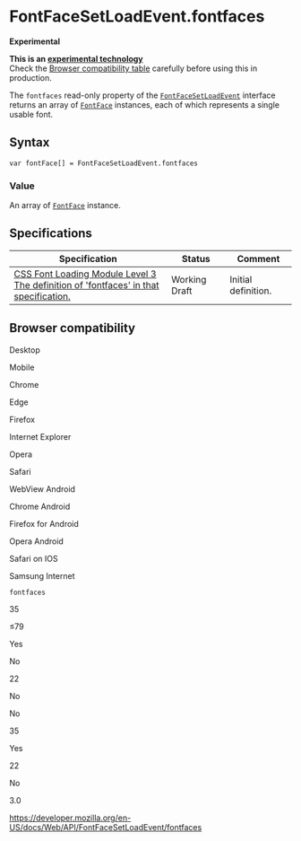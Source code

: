 # FontFaceSetLoadEvent.fontfaces

**Experimental**

**This is an [experimental technology](https://developer.mozilla.org/en-US/docs/MDN/Guidelines/Conventions_definitions#experimental)**  
Check the [Browser compatibility table](#browser_compatibility) carefully before using this in production.

The `fontfaces` read-only property of the [`FontFaceSetLoadEvent`](../fontfacesetloadevent) interface returns an array of [`FontFace`](../fontface) instances, each of which represents a single usable font.

## Syntax

    var fontFace[] = FontFaceSetLoadEvent.fontfaces

### Value

An array of [`FontFace`](../fontface) instance.

## Specifications

<table><thead><tr class="header"><th>Specification</th><th>Status</th><th>Comment</th></tr></thead><tbody><tr class="odd"><td><a href="https://drafts.csswg.org/css-font-loading/#dom-fontfacesetloadevent-fontfaces">CSS Font Loading Module Level 3<br />
<span class="small">The definition of 'fontfaces' in that specification.</span></a></td><td><span class="spec-wd">Working Draft</span></td><td>Initial definition.</td></tr></tbody></table>

## Browser compatibility

Desktop

Mobile

Chrome

Edge

Firefox

Internet Explorer

Opera

Safari

WebView Android

Chrome Android

Firefox for Android

Opera Android

Safari on IOS

Samsung Internet

`fontfaces`

35

≤79

Yes

No

22

No

No

35

Yes

22

No

3.0

<a href="https://developer.mozilla.org/en-US/docs/Web/API/FontFaceSetLoadEvent/fontfaces" class="_attribution-link">https://developer.mozilla.org/en-US/docs/Web/API/FontFaceSetLoadEvent/fontfaces</a>
